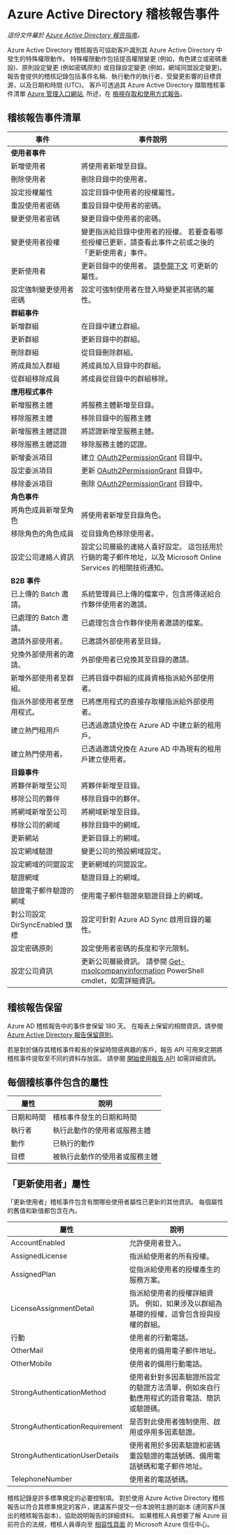 <properties
   pageTitle="Azure Active Directory 稽核報告事件 | Microsoft Azure"
   description="可供檢視以及從 Azure Active Directory 下載的稽核事件"
   services="active-directory"
   documentationCenter=""
   authors="kenhoff"
   manager="mbaldwin"
   editor=""/>

<tags
   ms.service="active-directory"
   ms.devlang="na"
   ms.topic="article"
   ms.tgt_pltfrm="na"
   ms.workload="identity"
   ms.date="12/07/2015"
   ms.author="kenhoff"/>

# Azure Active Directory 稽核報告事件

*這份文件屬於 [Azure Active Directory 報告指南](active-directory-reporting-guide.md)。*

Azure Active Directory 稽核報告可協助客戶識別其 Azure Active Directory 中發生的特殊權限動作。 特殊權限動作包括提高權限變更 (例如，角色建立或密碼重設)、原則設定變更 (例如密碼原則) 或目錄設定變更 (例如，網域同盟設定變更)。 報告會提供的稽核記錄包括事件名稱、執行動作的執行者、受變更影響的目標資源，以及日期和時間 (UTC)。 客戶可透過其 Azure Active Directory 擷取稽核事件清單 [Azure 管理入口網站](https://manage.windowsazure.com/), 所述，在 [檢視存取和使用方式報告](active-directory-view-access-usage-reports.md)。


## 稽核報告事件清單
<!--- audit event descriptions should be in the past tense --->

事件                               | 事件說明
------------------------------------ | -------------------------------------------------------------------------------------------------------------------------------------------------------------------------
**使用者事件**                      |
新增使用者                             | 將使用者新增至目錄。
刪除使用者                          | 刪除目錄中的使用者。
設定授權屬性               | 設定目錄中使用者的授權屬性。
重設使用者密碼                  | 重設目錄中使用者的密碼。
變更使用者密碼                 | 變更目錄中使用者的密碼。
變更使用者授權                  | 變更指派給目錄中使用者的授權。 若要查看哪些授權已更新，請查看此事件之前或之後的「更新使用者」事件。
更新使用者                          | 更新目錄中的使用者。 [請參閱下文](#quotupdate-userquot-attributes) 可更新的屬性。
設定強制變更使用者密碼       | 設定可強制使用者在登入時變更其密碼的屬性。
**群組事件**                     |
新增群組                            | 在目錄中建立群組。
更新群組                         | 更新目錄中的群組。
刪除群組                         | 從目錄刪除群組。
將成員加入群組                  | 將成員加入目錄中的群組。
從群組移除成員             | 將成員從目錄中的群組移除。
**應用程式事件**               |
新增服務主體                | 將服務主體新增至目錄。
移除服務主體             | 移除目錄中的服務主體
新增服務主體認證    | 將認證新增至服務主體。
移除服務主體認證 | 移除服務主體的認證。
新增委派項目                 | 建立 [OAuth2PermissionGrant](https://msdn.microsoft.com/Library/Azure/Ad/Graph/api/entity-and-complex-type-reference#OAuth2PermissionGrantEntity) 目錄中。
設定委派項目                 | 更新 [OAuth2PermissionGrant](https://msdn.microsoft.com/Library/Azure/Ad/Graph/api/entity-and-complex-type-reference#OAuth2PermissionGrantEntity) 目錄中。
移除委派項目              | 刪除 [OAuth2PermissionGrant](https://msdn.microsoft.com/Library/Azure/Ad/Graph/api/entity-and-complex-type-reference#OAuth2PermissionGrantEntity) 目錄中。
**角色事件**                      |
將角色成員新增至角色              | 將使用者新增至目錄角色。
移除角色的角色成員         | 從目錄角色移除使用者。
設定公司連絡人資訊      | 設定公司層級的連絡人喜好設定。 這包括用於行銷的電子郵件地址，以及 Microsoft Online Services 的相關技術通知。
**B2B 事件**                       |
已上傳的 Batch 邀請。              | 系統管理員已上傳的檔案中，包含將傳送給合作夥伴使用者的邀請。
已處理的 Batch 邀請。             | 已處理包含合作夥伴使用者邀請的檔案。
邀請外部使用者。                | 已邀請外部使用者至目錄。
兌換外部使用者的邀請。         | 外部使用者已兌換其至目錄的邀請。
新增外部使用者至群組。          | 已將目錄中群組的成員資格指派給外部使用者。
指派外部使用者至應用程式。 | 已將應用程式的直接存取權指派給外部使用者。
建立熱門租用戶               | 已透過邀請兌換在 Azure AD 中建立新的租用戶。
建立熱門使用者。                 | 已透過邀請兌換在 Azure AD 中為現有的租用戶建立使用者。
**目錄事件**                 |
將夥伴新增至公司               | 將夥伴新增至目錄。
移除公司的夥伴          | 移除目錄中的夥伴。
將網域新增至公司                | 將網域新增至目錄。
移除公司的網域           | 移除目錄中的網域。
更新網站                        | 更新目錄上的網域。
設定網域驗證            | 變更公司的預設網域設定。
設定網域的同盟設定    | 更新網域的同盟設定。
驗證網域                        | 驗證目錄上的網域。
驗證電子郵件驗證的網域         | 使用電子郵件驗證來驗證目錄上的網域。
對公司設定 DirSyncEnabled 旗標   | 設定可針對 Azure AD Sync 啟用目錄的屬性。
設定密碼原則                  | 設定使用者密碼的長度和字元限制。
設定公司資訊              | 更新公司層級資訊。 請參閱 [Get-msolcompanyinformation](https://msdn.microsoft.com/library/azure/dn194126.aspx) PowerShell cmdlet，如需詳細資訊。

<!---

仍然需要描述事件的清單:

還原應用程式
設定字串驗證原則
升級至夥伴的租用戶

--->

## 稽核報告保留
Azure AD 稽核報告中的事件會保留 180 天。 在報表上保留的相關資訊，請參閱 [Azure Active Directory 報告保留原則](active-directory-reporting-retention.md)。

若是對於儲存其稽核事件較長的保留時間感興趣的客戶，報告 API 可用來定期將稽核事件提取至不同的資料存放區。 請參閱 [開始使用報告 API](active-directory-reporting-api-getting-started.md) 如需詳細資訊。

## 每個稽核事件包含的屬性

屬性      | 說明
------------- | --------------------------------------------------------------
日期和時間 | 稽核事件發生的日期和時間
執行者         | 執行此動作的使用者或服務主體
動作        | 已執行的動作
目標        | 被執行此動作的使用者或服務主體


## 「更新使用者」屬性
「更新使用者」稽核事件包含有關哪些使用者屬性已更新的其他資訊。 每個屬性的舊值和新值都包含在內。

屬性                       | 說明
------------------------------- | -------------------------------------------------------------------------------------------------------------------------------------------------------
AccountEnabled                  | 允許使用者登入。
AssignedLicense                 | 指派給使用者的所有授權。
AssignedPlan                    | 從指派給使用者的授權產生的服務方案。
LicenseAssignmentDetail         | 指派給使用者的授權詳細資訊。 例如，如果涉及以群組為基礎的授權，這會包含授與授權的群組。
行動                          | 使用者的行動電話。
OtherMail                       | 使用者的備用電子郵件地址。
OtherMobile                     | 使用者的備用行動電話。
StrongAuthenticationMethod      | 使用者針對多因素驗證所設定的驗證方法清單，例如來自行動應用程式的語音電話、簡訊或驗證碼。
StrongAuthenticationRequirement | 是否對此使用者強制使用、啟用或停用多因素驗證。
StrongAuthenticationUserDetails | 使用者用於多因素驗證和密碼重設驗證的電話號碼、備用電話號碼和電子郵件地址。
TelephoneNumber                 | 使用者的電話號碼。

稽核記錄是許多標準規定的必要控制項。 對於使用 Azure Active Directory 稽核報告以符合其標準規定的客戶，建議客戶提交一份本說明主題的副本 (連同客戶匯出的稽核報告副本)，協助說明報告的詳細資料。 如果稽核人員想要了解 Azure 目前符合的法規，稽核人員導向至 [相容性頁面](http://azure.microsoft.com/support/trust-center/compliance/) 的 Microsoft Azure 信任中心。

